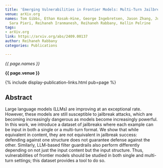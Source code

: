 ```yaml
---
title: 'Emerging Vulnerabilities in Frontier Models: Multi-Turn Jailbreak Attacks'
venue: arXiv.org
names: Tom Gibbs, Ethan Kosak-Hine, George Ingebretsen, Jason Zhang, Julius Broomfield,
  Sara Pieri, Reihaneh Iranmanesh, Reihaneh Rabbany, Kellin Pelrine
tags:
- arXiv.org
link: https://arxiv.org/abs/2409.00137
author: Reihaneh Rabbany
categories: Publications

---
```


*{{ page.names }}*

**{{ page.venue }}**

{% include display-publication-links.html pub=page %}

## Abstract

Large language models (LLMs) are improving at an exceptional rate. However, these models are still susceptible to jailbreak attacks, which are becoming increasingly dangerous as models become increasingly powerful. In this work, we introduce a dataset of jailbreaks where each example can be input in both a single or a multi-turn format. We show that while equivalent in content, they are not equivalent in jailbreak success: defending against one structure does not guarantee defense against the other. Similarly, LLM-based filter guardrails also perform differently depending on not just the input content but the input structure. Thus, vulnerabilities of frontier models should be studied in both single and multi-turn settings; this dataset provides a tool to do so.